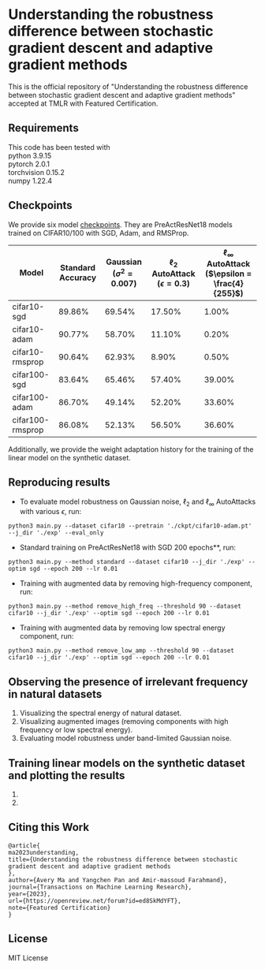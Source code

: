 # Understanding the robustness difference between stochastic gradient descent and adaptive gradient methods

This is the official repository of "Understanding the robustness difference between stochastic gradient descent and adaptive gradient methods" accepted at TMLR with Featured Certification.

## Requirements
This code has been tested with  
python 3.9.15   
pytorch 2.0.1   
torchvision 0.15.2   
numpy 1.22.4   

## Checkpoints
We provide six model [checkpoints](https://drive.google.com/drive/folders/1es5dmvHL35uPfUHclxvylA2dS_LNlS33?usp=drive_link). They are PreActResNet18 models trained on CIFAR10/100 with SGD, Adam, and RMSProp. 

| Model | Standard Accuracy | Gaussian ($\sigma^2 = 0.007$) | $\ell_2$ AutoAttack ($\epsilon = 0.3$) | $\ell_\infty$ AutoAttack ($\epsilon = \frac{4}{255}$) |
| -------- | -------- | -------- | -------- | -------- |
| cifar10-sgd      | 89.86%   | 69.54%   | 17.50%    | 1.00%    | 
| cifar10-adam     | 90.77%   | 58.70%   | 11.10%    | 0.20%    |
| cifar10-rmsprop  | 90.64%   | 62.93%   | 8.90%     | 0.50%    |
| cifar100-sgd     | 83.64%   | 65.46%   | 57.40%    | 39.00%   |
| cifar100-adam    | 86.70%   | 49.14%   | 52.20%    | 33.60%   |
| cifar100-rmsprop | 86.08%   | 52.13%   | 56.50%    | 36.60%   |

Additionally, we provide the weight adaptation history for the training of the linear model on the synthetic dataset.


## Reproducing results
- To evaluate model robustness on Gaussian noise, $\ell_2$ and $\ell_\infty$ AutoAttacks with various $\epsilon$, run:
```
python3 main.py --dataset cifar10 --pretrain './ckpt/cifar10-adam.pt' --j_dir './exp' --eval_only
```

- Standard training on PreActResNet18 with SGD 200 epochs**, run:
```
python3 main.py --method standard --dataset cifar10 --j_dir './exp' --optim sgd --epoch 200 --lr 0.01 
```

- Training with augmented data by removing high-frequency component, run:
```
python3 main.py --method remove_high_freq --threshold 90 --dataset cifar10 --j_dir './exp' --optim sgd --epoch 200 --lr 0.01
```

- Training with augmented data by removing low spectral energy component, run:
```
python3 main.py --method remove_low_amp --threshold 90 --dataset cifar10 --j_dir './exp' --optim sgd --epoch 200 --lr 0.01
```

## Observing the presence of irrelevant frequency in natural datasets
1. Visualizing the spectral energy of natural dataset.
2. Visualizing augmented images (removing components with high frequency or low spectral energy).
3. Evaluating model robustness under band-limited Gaussian noise.

## Training linear models on the synthetic dataset and plotting the results
1.
2.

## Citing this Work 
```
@article{
ma2023understanding,
title={Understanding the robustness difference between stochastic gradient descent and adaptive gradient methods
},
author={Avery Ma and Yangchen Pan and Amir-massoud Farahmand},
journal={Transactions on Machine Learning Research},
year={2023},
url={https://openreview.net/forum?id=ed8SkMdYFT},
note={Featured Certification}
}
```

## License
MIT License

